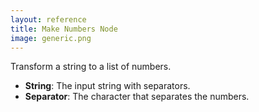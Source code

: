 ```yaml
---
layout: reference
title: Make Numbers Node
image: generic.png
---
```

Transform a string to a list of numbers.

* **String**: The input string with separators.
* **Separator**: The character that separates the numbers.
